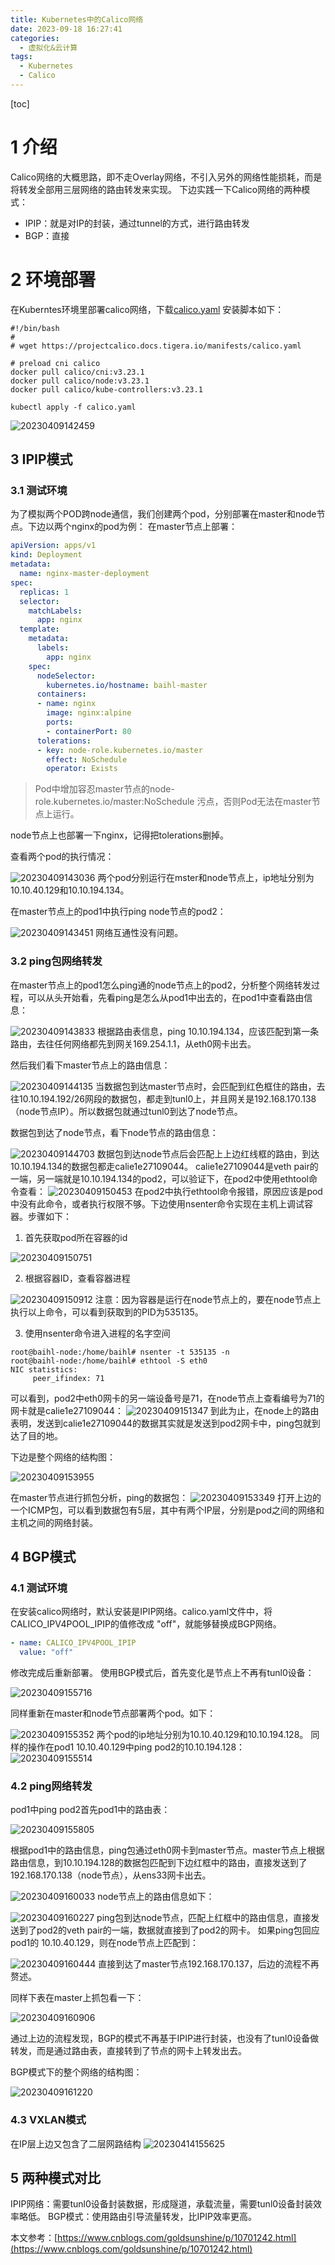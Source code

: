 ```yaml
---
title: Kubernetes中的Calico网络
date: 2023-09-18 16:27:41
categories:
  - 虚拟化&云计算
tags:
  - Kubernetes
  - Calico
---
```


[toc]
# 1 介绍
Calico网络的大概思路，即不走Overlay网络，不引入另外的网络性能损耗，而是将转发全部用三层网络的路由转发来实现。
下边实践一下Calico网络的两种模式：
- IPIP：就是对IP的封装，通过tunnel的方式，进行路由转发
- BGP：直接

# 2 环境部署
在Kuberntes环境里部署calico网络，下载[calico.yaml](https://github.com/chronolaw/k8s_study/blob/master/calico/calico.yaml)
安装脚本如下：
```
#!/bin/bash
#
# wget https://projectcalico.docs.tigera.io/manifests/calico.yaml

# preload cni calico
docker pull calico/cni:v3.23.1
docker pull calico/node:v3.23.1
docker pull calico/kube-controllers:v3.23.1

kubectl apply -f calico.yaml
```

![20230409142459](https://raw.githubusercontent.com/BaihlUp/Figurebed/master/2023/20230409142459.png)

## 3 IPIP模式
### 3.1 测试环境
为了模拟两个POD跨node通信，我们创建两个pod，分别部署在master和node节点。下边以两个nginx的pod为例：
在master节点上部署：
```yaml
apiVersion: apps/v1
kind: Deployment
metadata:
  name: nginx-master-deployment
spec:
  replicas: 1
  selector:
    matchLabels:
      app: nginx
  template:
    metadata:
      labels:
        app: nginx
    spec:
      nodeSelector:
        kubernetes.io/hostname: baihl-master
      containers:
      - name: nginx
        image: nginx:alpine
        ports:
        - containerPort: 80
      tolerations: 
      - key: node-role.kubernetes.io/master
        effect: NoSchedule
        operator: Exists
```
> Pod中增加容忍master节点的node-role.kubernetes.io/master:NoSchedule 污点，否则Pod无法在master节点上运行。

node节点上也部署一下nginx，记得把tolerations删掉。

查看两个pod的执行情况：

![20230409143036](https://raw.githubusercontent.com/BaihlUp/Figurebed/master/2023/20230409143036.png)
两个pod分别运行在mster和node节点上，ip地址分别为10.10.40.129和10.10.194.134。

在master节点上的pod1中执行ping node节点的pod2：

![20230409143451](https://raw.githubusercontent.com/BaihlUp/Figurebed/master/2023/20230409143451.png)
网络互通性没有问题。

### 3.2 ping包网络转发
在master节点上的pod1怎么ping通的node节点上的pod2，分析整个网络转发过程，可以从头开始看，先看ping是怎么从pod1中出去的，在pod1中查看路由信息：

![20230409143833](https://raw.githubusercontent.com/BaihlUp/Figurebed/master/2023/20230409143833.png)
根据路由表信息，ping 10.10.194.134，应该匹配到第一条路由，去往任何网络都先到网关169.254.1.1，从eth0网卡出去。

然后我们看下master节点上的路由信息：

![20230409144135](https://raw.githubusercontent.com/BaihlUp/Figurebed/master/2023/20230409144135.png)
当数据包到达master节点时，会匹配到红色框住的路由，去往10.10.194.192/26网段的数据包，都走到tunl0上，并且网关是192.168.170.138（node节点IP）。所以数据包就通过tunl0到达了node节点。

数据包到达了node节点，看下node节点的路由信息：

![20230409144703](https://raw.githubusercontent.com/BaihlUp/Figurebed/master/2023/20230409144703.png)
数据包到达node节点后会匹配上上边红线框的路由，到达10.10.194.134的数据包都走calie1e27109044。
calie1e27109044是veth pair的一端，另一端就是10.10.194.134的pod2，可以验证下，在pod2中使用ethtool命令查看：
![20230409150453](https://raw.githubusercontent.com/BaihlUp/Figurebed/master/2023/20230409150453.png)
在pod2中执行ethtool命令报错，原因应该是pod中没有此命令，或者执行权限不够。下边使用nsenter命令实现在主机上调试容器。步骤如下：
1. 首先获取pod所在容器的id

![20230409150751](https://raw.githubusercontent.com/BaihlUp/Figurebed/master/2023/20230409150751.png)

2. 根据容器ID，查看容器进程

![20230409150912](https://raw.githubusercontent.com/BaihlUp/Figurebed/master/2023/20230409150912.png)
注意：因为容器是运行在node节点上的，要在node节点上执行以上命令，可以看到获取到的PID为535135。

3. 使用nsenter命令进入进程的名字空间

```
root@baihl-node:/home/baihl# nsenter -t 535135 -n
root@baihl-node:/home/baihl# ethtool -S eth0
NIC statistics:
     peer_ifindex: 71
```
可以看到，pod2中eth0网卡的另一端设备号是71，在node节点上查看编号为71的网卡就是calie1e27109044：
![20230409151347](https://raw.githubusercontent.com/BaihlUp/Figurebed/master/2023/20230409151347.png)
到此为止，在node上的路由表明，发送到calie1e27109044的数据其实就是发送到pod2网卡中，ping包就到达了目的地。

下边是整个网络的结构图：

![20230409153955](https://raw.githubusercontent.com/BaihlUp/Figurebed/master/2023/20230409153955.png)

在master节点进行抓包分析，ping的数据包：
![20230409153349](https://raw.githubusercontent.com/BaihlUp/Figurebed/master/2023/20230409153349.png)
打开上边的一个ICMP包，可以看到数据包有5层，其中有两个IP层，分别是pod之间的网络和主机之间的网络封装。

## 4 BGP模式
### 4.1 测试环境
在安装calico网络时，默认安装是IPIP网络。calico.yaml文件中，将CALICO_IPV4POOL_IPIP的值修改成 "off"，就能够替换成BGP网络。
```yaml
- name: CALICO_IPV4POOL_IPIP
  value: "off"
```
修改完成后重新部署。
使用BGP模式后，首先变化是节点上不再有tunl0设备：

![20230409155716](https://raw.githubusercontent.com/BaihlUp/Figurebed/master/2023/20230409155716.png)

同样重新在master和node节点部署两个pod。如下：

![20230409155352](https://raw.githubusercontent.com/BaihlUp/Figurebed/master/2023/20230409155352.png)
两个pod的ip地址分别为10.10.40.129和10.10.194.128。
同样的操作在pod1 10.10.40.129中ping pod2的10.10.194.128：
![20230409155514](https://raw.githubusercontent.com/BaihlUp/Figurebed/master/2023/20230409155514.png)

### 4.2 ping网络转发
pod1中ping pod2首先pod1中的路由表：

![20230409155805](https://raw.githubusercontent.com/BaihlUp/Figurebed/master/2023/20230409155805.png)

根据pod1中的路由信息，ping包通过eth0网卡到master节点。master节点上根据路由信息，到10.10.194.128的数据包匹配到下边红框中的路由，直接发送到了192.168.170.138（node节点），从ens33网卡出去。

![20230409160033](https://raw.githubusercontent.com/BaihlUp/Figurebed/master/2023/20230409160033.png)
node节点上的路由信息如下：

![20230409160227](https://raw.githubusercontent.com/BaihlUp/Figurebed/master/2023/20230409160227.png)
ping包到达node节点，匹配上红框中的路由信息，直接发送到了pod2的veth pair的一端，数据就直接到了pod2的网卡。
如果ping包回应pod1的 10.10.40.129，则在node节点上匹配到：

![20230409160444](https://raw.githubusercontent.com/BaihlUp/Figurebed/master/2023/20230409160444.png)
直接到达了master节点192.168.170.137，后边的流程不再赘述。

同样下表在master上抓包看一下：

![20230409160906](https://raw.githubusercontent.com/BaihlUp/Figurebed/master/2023/20230409160906.png)

通过上边的流程发现，BGP的模式不再基于IPIP进行封装，也没有了tunl0设备做转发，而是通过路由表，直接转到了节点的网卡上转发出去。

BGP模式下的整个网络的结构图：

![20230409161220](https://raw.githubusercontent.com/BaihlUp/Figurebed/master/2023/20230409161220.png)

### 4.3 VXLAN模式
在IP层上边又包含了二层网路结构
![20230414155625](https://raw.githubusercontent.com/BaihlUp/Figurebed/master/2023/20230414155625.png)



## 5 两种模式对比
IPIP网络：需要tunl0设备封装数据，形成隧道，承载流量，需要tunl0设备封装效率略低。
BGP模式：使用路由引导流量转发，比IPIP效率更高。

本文参考：[https://www.cnblogs.com/goldsunshine/p/10701242.html](https://www.cnblogs.com/goldsunshine/p/10701242.html)